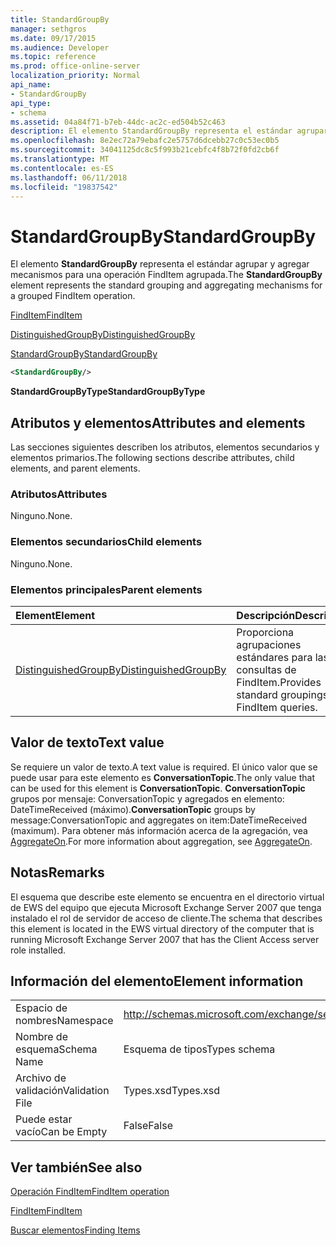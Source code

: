 ```yaml
---
title: StandardGroupBy
manager: sethgros
ms.date: 09/17/2015
ms.audience: Developer
ms.topic: reference
ms.prod: office-online-server
localization_priority: Normal
api_name:
- StandardGroupBy
api_type:
- schema
ms.assetid: 04a84f71-b7eb-44dc-ac2c-ed504b52c463
description: El elemento StandardGroupBy representa el estándar agrupar y agregar mecanismos para una operación FindItem agrupada.
ms.openlocfilehash: 8e2ec72a79ebafc2e5757d6dcebb27c0c53ec0b5
ms.sourcegitcommit: 34041125dc8c5f993b21cebfc4f8b72f0fd2cb6f
ms.translationtype: MT
ms.contentlocale: es-ES
ms.lasthandoff: 06/11/2018
ms.locfileid: "19837542"
---
```

# <a name="standardgroupby"></a><span data-ttu-id="9c086-103">StandardGroupBy</span><span class="sxs-lookup"><span data-stu-id="9c086-103">StandardGroupBy</span></span>

<span data-ttu-id="9c086-104">El elemento **StandardGroupBy** representa el estándar agrupar y agregar mecanismos para una operación FindItem agrupada.</span><span class="sxs-lookup"><span data-stu-id="9c086-104">The **StandardGroupBy** element represents the standard grouping and aggregating mechanisms for a grouped FindItem operation.</span></span> 
  
[<span data-ttu-id="9c086-105">FindItem</span><span class="sxs-lookup"><span data-stu-id="9c086-105">FindItem</span></span>](finditem.md)
  
[<span data-ttu-id="9c086-106">DistinguishedGroupBy</span><span class="sxs-lookup"><span data-stu-id="9c086-106">DistinguishedGroupBy</span></span>](distinguishedgroupby.md)
  
[<span data-ttu-id="9c086-107">StandardGroupBy</span><span class="sxs-lookup"><span data-stu-id="9c086-107">StandardGroupBy</span></span>](standardgroupby.md)
  
```xml
<StandardGroupBy/>
```

 <span data-ttu-id="9c086-108">**StandardGroupByType**</span><span class="sxs-lookup"><span data-stu-id="9c086-108">**StandardGroupByType**</span></span>
## <a name="attributes-and-elements"></a><span data-ttu-id="9c086-109">Atributos y elementos</span><span class="sxs-lookup"><span data-stu-id="9c086-109">Attributes and elements</span></span>

<span data-ttu-id="9c086-110">Las secciones siguientes describen los atributos, elementos secundarios y elementos primarios.</span><span class="sxs-lookup"><span data-stu-id="9c086-110">The following sections describe attributes, child elements, and parent elements.</span></span>
  
### <a name="attributes"></a><span data-ttu-id="9c086-111">Atributos</span><span class="sxs-lookup"><span data-stu-id="9c086-111">Attributes</span></span>

<span data-ttu-id="9c086-112">Ninguno.</span><span class="sxs-lookup"><span data-stu-id="9c086-112">None.</span></span>
  
### <a name="child-elements"></a><span data-ttu-id="9c086-113">Elementos secundarios</span><span class="sxs-lookup"><span data-stu-id="9c086-113">Child elements</span></span>

<span data-ttu-id="9c086-114">Ninguno.</span><span class="sxs-lookup"><span data-stu-id="9c086-114">None.</span></span>
  
### <a name="parent-elements"></a><span data-ttu-id="9c086-115">Elementos principales</span><span class="sxs-lookup"><span data-stu-id="9c086-115">Parent elements</span></span>

|<span data-ttu-id="9c086-116">**Element**</span><span class="sxs-lookup"><span data-stu-id="9c086-116">**Element**</span></span>|<span data-ttu-id="9c086-117">**Descripción**</span><span class="sxs-lookup"><span data-stu-id="9c086-117">**Description**</span></span>|
|:-----|:-----|
|[<span data-ttu-id="9c086-118">DistinguishedGroupBy</span><span class="sxs-lookup"><span data-stu-id="9c086-118">DistinguishedGroupBy</span></span>](distinguishedgroupby.md) <br/> |<span data-ttu-id="9c086-119">Proporciona agrupaciones estándares para las consultas de FindItem.</span><span class="sxs-lookup"><span data-stu-id="9c086-119">Provides standard groupings for FindItem queries.</span></span>  <br/> |
   
## <a name="text-value"></a><span data-ttu-id="9c086-120">Valor de texto</span><span class="sxs-lookup"><span data-stu-id="9c086-120">Text value</span></span>

<span data-ttu-id="9c086-121">Se requiere un valor de texto.</span><span class="sxs-lookup"><span data-stu-id="9c086-121">A text value is required.</span></span> <span data-ttu-id="9c086-122">El único valor que se puede usar para este elemento es **ConversationTopic**.</span><span class="sxs-lookup"><span data-stu-id="9c086-122">The only value that can be used for this element is **ConversationTopic**.</span></span> <span data-ttu-id="9c086-123">**ConversationTopic** grupos por mensaje: ConversationTopic y agregados en elemento: DateTimeReceived (máximo).</span><span class="sxs-lookup"><span data-stu-id="9c086-123">**ConversationTopic** groups by message:ConversationTopic and aggregates on item:DateTimeReceived (maximum).</span></span> <span data-ttu-id="9c086-124">Para obtener más información acerca de la agregación, vea [AggregateOn](aggregateon.md).</span><span class="sxs-lookup"><span data-stu-id="9c086-124">For more information about aggregation, see [AggregateOn](aggregateon.md).</span></span>
  
## <a name="remarks"></a><span data-ttu-id="9c086-125">Notas</span><span class="sxs-lookup"><span data-stu-id="9c086-125">Remarks</span></span>

<span data-ttu-id="9c086-126">El esquema que describe este elemento se encuentra en el directorio virtual de EWS del equipo que ejecuta Microsoft Exchange Server 2007 que tenga instalado el rol de servidor de acceso de cliente.</span><span class="sxs-lookup"><span data-stu-id="9c086-126">The schema that describes this element is located in the EWS virtual directory of the computer that is running Microsoft Exchange Server 2007 that has the Client Access server role installed.</span></span>
  
## <a name="element-information"></a><span data-ttu-id="9c086-127">Información del elemento</span><span class="sxs-lookup"><span data-stu-id="9c086-127">Element information</span></span>

|||
|:-----|:-----|
|<span data-ttu-id="9c086-128">Espacio de nombres</span><span class="sxs-lookup"><span data-stu-id="9c086-128">Namespace</span></span>  <br/> |http://schemas.microsoft.com/exchange/services/2006/types  <br/> |
|<span data-ttu-id="9c086-129">Nombre de esquema</span><span class="sxs-lookup"><span data-stu-id="9c086-129">Schema Name</span></span>  <br/> |<span data-ttu-id="9c086-130">Esquema de tipos</span><span class="sxs-lookup"><span data-stu-id="9c086-130">Types schema</span></span>  <br/> |
|<span data-ttu-id="9c086-131">Archivo de validación</span><span class="sxs-lookup"><span data-stu-id="9c086-131">Validation File</span></span>  <br/> |<span data-ttu-id="9c086-132">Types.xsd</span><span class="sxs-lookup"><span data-stu-id="9c086-132">Types.xsd</span></span>  <br/> |
|<span data-ttu-id="9c086-133">Puede estar vacío</span><span class="sxs-lookup"><span data-stu-id="9c086-133">Can be Empty</span></span>  <br/> |<span data-ttu-id="9c086-134">False</span><span class="sxs-lookup"><span data-stu-id="9c086-134">False</span></span>  <br/> |
   
## <a name="see-also"></a><span data-ttu-id="9c086-135">Ver también</span><span class="sxs-lookup"><span data-stu-id="9c086-135">See also</span></span>



[<span data-ttu-id="9c086-136">Operación FindItem</span><span class="sxs-lookup"><span data-stu-id="9c086-136">FindItem operation</span></span>](finditem-operation.md)
  
[<span data-ttu-id="9c086-137">FindItem</span><span class="sxs-lookup"><span data-stu-id="9c086-137">FindItem</span></span>](finditem.md)


[<span data-ttu-id="9c086-138">Buscar elementos</span><span class="sxs-lookup"><span data-stu-id="9c086-138">Finding Items</span></span>](http://msdn.microsoft.com/library/63af1f9c-464b-4fca-9ae3-3d60f24ca93c%28Office.15%29.aspx)


